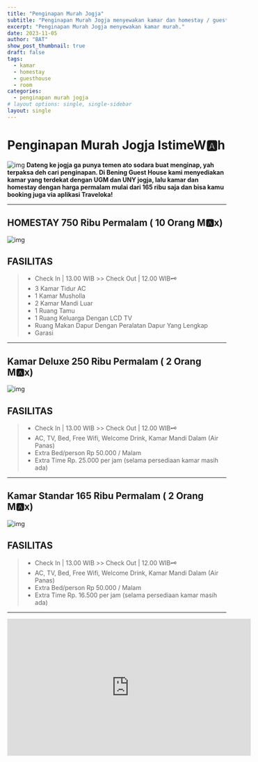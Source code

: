 ```yaml
---
title: "Penginapan Murah Jogja"
subtitle: "Penginapan Murah Jogja menyewakan kamar dan homestay / guesthouse."
excerpt: "Penginapan Murah Jogja menyewakan kamar murah."
date: 2023-11-05
author: "BAT"
show_post_thumbnail: true
draft: false
tags:
  - kamar
  - homestay
  - guesthouse
  - room
categories:
  - penginapan murah jogja
# layout options: single, single-sidebar
layout: single
---
```

# Penginapan Murah Jogja IstimeW:a:h
![img](https://aceapugtar.cloudimg.io/raw.githubusercontent.com/ariefbuddies/bening-out/master/uploads/content-5a4df3448bb6d-1-650x450.jpg?w=400&radius=25&force_format=png&)
<b>Dateng ke jogja ga punya temen ato sodara buat menginap, yah terpaksa deh cari penginapan. Di Bening Guest House kami menyediakan kamar yang terdekat dengan UGM dan UNY jogja, lalu kamar dan homestay dengan harga permalam mulai dari 165 ribu saja dan bisa kamu booking juga via aplikasi Traveloka!</b>
<hr>

## HOMESTAY 750 Ribu Permalam ( 10 Orang M🅰️x)
![img](https://aceapugtar.cloudimg.io/raw.githubusercontent.com/ariefbuddies/bening-out/master/uploads/ghtamu.jpg?w=400&radius=25&force_format=png&)
## FASILITAS
> * Check In | 13.00 WIB >> Check Out | 12.00 WIB🗝️
> * 3 Kamar Tidur AC
> * 1 Kamar Musholla
> * 2 Kamar Mandi Luar
> * 1 Ruang Tamu
> * 1 Ruang Keluarga Dengan LCD TV
> * Ruang Makan Dapur Dengan Peralatan Dapur Yang Lengkap
> * Garasi

---

## Kamar Deluxe 250 Ribu Permalam ( 2 Orang M🅰️x)
![img](https://aceapugtar.cloudimg.io/raw.githubusercontent.com/ariefbuddies/bening-out/master/uploads/k3.jpg?w=240&radius=20&force_format=png&#center)
## FASILITAS
> * Check In | 13.00 WIB >> Check Out | 12.00 WIB🗝️
> * AC, TV, Bed, Free Wifi, Welcome Drink, Kamar Mandi Dalam (Air Panas)
> * Extra Bed/person Rp 50.000 / Malam
> * Extra Time Rp. 25.000 per jam (selama persediaan kamar masih ada)

---

## Kamar Standar 165 Ribu Permalam ( 2 Orang M🅰️x)
![img](https://aceapugtar.cloudimg.io/raw.githubusercontent.com/ariefbuddies/bening-out/master/uploads/k10.jpg?w=240&radius=20&force_format=png&#center)
## FASILITAS
> * Check In | 13.00 WIB >> Check Out | 12.00 WIB🗝️
> * AC, TV, Bed, Free Wifi, Welcome Drink, Kamar Mandi Dalam (Air Panas)
> * Extra Bed/person Rp 50.000 / Malam
> * Extra Time Rp. 16.500 per jam (selama persediaan kamar masih ada)

---

<!-- blank line -->
  <iframe width="560" height="315" src="https://ariefbuddies.github.io/reveal/" title="YouTube video player" frameborder="0" allow="accelerometer; autoplay; clipboard-write; encrypted-media; gyroscope; picture-in-picture; web-share" allowfullscreen></iframe>
<!-- blank line -->


